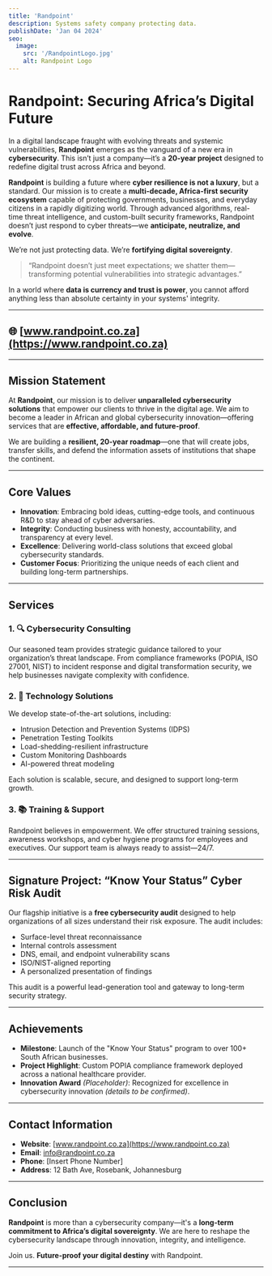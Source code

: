 ```yaml
---
title: 'Randpoint'
description: Systems safety company protecting data.
publishDate: 'Jan 04 2024'
seo:
  image:
    src: '/RandpointLogo.jpg'
    alt: Randpoint Logo
---
```

# Randpoint: Securing Africa’s Digital Future

In a digital landscape fraught with evolving threats and systemic vulnerabilities, **Randpoint** emerges as the vanguard of a new era in **cybersecurity**. This isn’t just a company—it’s a **20-year project** designed to redefine digital trust across Africa and beyond.

**Randpoint** is building a future where **cyber resilience is not a luxury**, but a standard. Our mission is to create a **multi-decade, Africa-first security ecosystem** capable of protecting governments, businesses, and everyday citizens in a rapidly digitizing world. Through advanced algorithms, real-time threat intelligence, and custom-built security frameworks, Randpoint doesn’t just respond to cyber threats—we **anticipate, neutralize, and evolve**.

We’re not just protecting data. We’re **fortifying digital sovereignty**.

> “Randpoint doesn’t just meet expectations; we shatter them—transforming potential vulnerabilities into strategic advantages.”  

In a world where **data is currency and trust is power**, you cannot afford anything less than absolute certainty in your systems' integrity.

---

## 🌐 [www.randpoint.co.za](https://www.randpoint.co.za)

---

## Mission Statement

At **Randpoint**, our mission is to deliver **unparalleled cybersecurity solutions** that empower our clients to thrive in the digital age. We aim to become a leader in African and global cybersecurity innovation—offering services that are **effective, affordable, and future-proof**.

We are building a **resilient, 20-year roadmap**—one that will create jobs, transfer skills, and defend the information assets of institutions that shape the continent.

---

## Core Values

- **Innovation**: Embracing bold ideas, cutting-edge tools, and continuous R&D to stay ahead of cyber adversaries.
- **Integrity**: Conducting business with honesty, accountability, and transparency at every level.
- **Excellence**: Delivering world-class solutions that exceed global cybersecurity standards.
- **Customer Focus**: Prioritizing the unique needs of each client and building long-term partnerships.

---

## Services

### 1. 🔍 Cybersecurity Consulting

Our seasoned team provides strategic guidance tailored to your organization’s threat landscape. From compliance frameworks (POPIA, ISO 27001, NIST) to incident response and digital transformation security, we help businesses navigate complexity with confidence.

### 2. 🧠 Technology Solutions

We develop state-of-the-art solutions, including:

- Intrusion Detection and Prevention Systems (IDPS)
- Penetration Testing Toolkits
- Load-shedding-resilient infrastructure
- Custom Monitoring Dashboards
- AI-powered threat modeling

Each solution is scalable, secure, and designed to support long-term growth.

### 3. 📚 Training & Support

Randpoint believes in empowerment. We offer structured training sessions, awareness workshops, and cyber hygiene programs for employees and executives. Our support team is always ready to assist—24/7.

---

## Signature Project: “Know Your Status” Cyber Risk Audit

Our flagship initiative is a **free cybersecurity audit** designed to help organizations of all sizes understand their risk exposure. The audit includes:

- Surface-level threat reconnaissance
- Internal controls assessment
- DNS, email, and endpoint vulnerability scans
- ISO/NIST-aligned reporting
- A personalized presentation of findings

This audit is a powerful lead-generation tool and gateway to long-term security strategy.

---

## Achievements

- **Milestone**: Launch of the "Know Your Status" program to over 100+ South African businesses.
- **Project Highlight**: Custom POPIA compliance framework deployed across a national healthcare provider.
- **Innovation Award** *(Placeholder)*: Recognized for excellence in cybersecurity innovation *(details to be confirmed)*.

---

## Contact Information

- **Website**: [www.randpoint.co.za](https://www.randpoint.co.za)
- **Email**: info@randpoint.co.za
- **Phone**: [Insert Phone Number]
- **Address**: 12 Bath Ave, Rosebank, Johannesburg

---

## Conclusion

**Randpoint** is more than a cybersecurity company—it's a **long-term commitment to Africa’s digital sovereignty**. We are here to reshape the cybersecurity landscape through innovation, integrity, and intelligence.

Join us. **Future-proof your digital destiny** with Randpoint.

---
